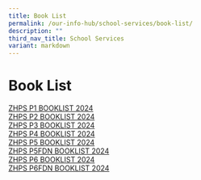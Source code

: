 ```yaml
---
title: Book List
permalink: /our-info-hub/school-services/book-list/
description: ""
third_nav_title: School Services
variant: markdown
---
```

# Book List


[ZHPS P1 BOOKLIST 2024](/files/Our%20Info%20Hub/Booklist/P1.pdf)<br>
[ZHPS P2 BOOKLIST 2024](/files/Our%20Info%20Hub/Booklist/P2.pdf)<br>
[ZHPS P3 BOOKLIST 2024](/files/Our%20Info%20Hub/Booklist/P3.pdf)<br>
[ZHPS P4 BOOKLIST 2024](/files/Our%20Info%20Hub/Booklist/P4.pdf)<br>
[ZHPS P5 BOOKLIST 2024](/files/Our%20Info%20Hub/Booklist/P5.pdf)<br>
[ZHPS P5FDN BOOKLIST 2024](/files/Our%20Info%20Hub/Booklist/P5__FDN_.pdf)<br>
[ZHPS P6 BOOKLIST 2024](/files/Our%20Info%20Hub/Booklist/P6.pdf)<br>
[ZHPS P6FDN BOOKLIST 2024](/files/Our%20Info%20Hub/Booklist/P6__FDN_.pdf)<br>
